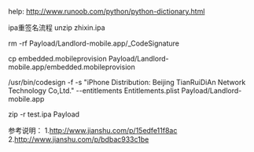 

help:
http://www.runoob.com/python/python-dictionary.html



ipa重签名流程
unzip zhixin.ipa

rm -rf Payload/Landlord-mobile.app/_CodeSignature

cp embedded.mobileprovision Payload/Landlord-mobile.app/embedded.mobileprovision

/usr/bin/codesign -f -s "iPhone Distribution: Beijing TianRuiDiAn Network Technology Co,Ltd." --entitlements Entitlements.plist Payload/Landlord-mobile.app

zip -r test.ipa Payload

参考说明：
1.http://www.jianshu.com/p/15edfe11f8ac
2.http://www.jianshu.com/p/bdbac933c1be
